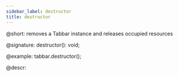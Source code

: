 ```yaml
---
sidebar_label: destructor
title: destructor
---          
```


@short: removes a Tabbar instance and releases occupied resources

@signature: destructor(): void;

@example:
tabbar.destructor();


@descr:




